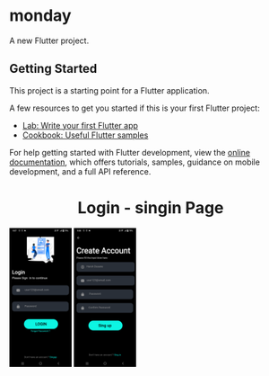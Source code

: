 # monday

A new Flutter project.

## Getting Started

This project is a starting point for a Flutter application.

A few resources to get you started if this is your first Flutter project:

- [Lab: Write your first Flutter app](https://docs.flutter.dev/get-started/codelab)
- [Cookbook: Useful Flutter samples](https://docs.flutter.dev/cookbook)

For help getting started with Flutter development, view the
[online documentation](https://docs.flutter.dev/), which offers tutorials,
samples, guidance on mobile development, and a full API reference.
<h1 align="center">Login - singin Page</h1>
<p>
  <img src="https://github.com/harshdusane2103/monday/blob/master/login.png" width=22%,height=35%>
   <img src="https://github.com/harshdusane2103/monday/blob/master/sing.png" width=22%,height=35%>
</p>
